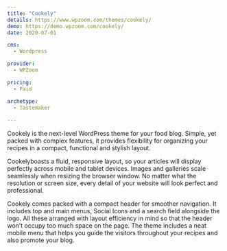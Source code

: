 ```yaml
---
title: "Cookely"
details: https://www.wpzoom.com/themes/cookely/
demo: https://demo.wpzoom.com/cookely/
date: 2020-07-01

cms: 
  - Wordpress

provider: 
  - WPZoom

pricing:
  - Paid

archetype:
  - Tastemaker
  
---
```


Cookely is the next-level WordPress theme for your food blog. Simple, yet packed with complex features, it provides flexibility for organizing your recipes in a compact, functional and stylish layout.

Cookelyboasts a fluid, responsive layout, so your articles will display perfectly across mobile and tablet devices. Images and galleries scale seamlessly when resizing the browser window. No matter what the resolution or screen size, every detail of your website will look perfect and professional.

Cookely comes packed with a compact header for smoother navigation. It includes top and main menus, Social Icons and a search field alongside the logo. All these arranged with layout efficiency in mind so that the header won’t occupy too much space on the page. The theme includes a neat mobile menu that helps you guide the visitors throughout your recipes and also promote your blog.